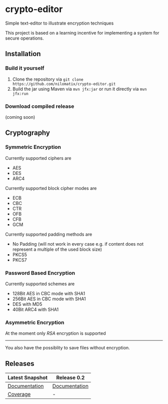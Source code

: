 # crypto-editor
Simple text-editor to illustrate encryption techniques

This project is based on a learning incentive for implementing a system for secure operations.

## Installation

### Build it yourself
1. Clone the repository via ```git clone https://github.com/nilomatix/crypto-editor.git```
2. Build the jar using Maven via ```mvn jfx:jar``` or run it directly via ```mvn jfx:run```

### Download compiled release
(coming soon)

## Cryptography

### Symmetric Encryption

Currently supported ciphers are
* AES
* DES
* ARC4

Currently supported block cipher modes are
* ECB
* CBC
* CTR
* OFB
* CFB
* GCM

Currently supported padding methods are
* No Padding (will not work in every case e.g. if content does not represent a multiple of the used block size)
* PKCS5
* PKCS7

### Password Based Encryption

Currently supported schemes are
* 128Bit AES in CBC mode with SHA1
* 256Bit AES in CBC mode with SHA1
* DES with MD5
* 40Bit ARC4 with SHA1

### Asymmetric Encryption

At the moment only *RSA* encryption is supported

---

You also have the possiblity to save files without encryption.
## Releases

| Latest Snapshot | Release 0.2 | 
| ---             | ---         |
|[Documentation](http://nilsmehlhorn.github.io/crypto-editor/snapshot/doc/doxygen)|[Documentation](http://nilsmehlhorn.github.io/crypto-editor/doc/release/0.2)|
|[Coverage](http://nilsmehlhorn.github.io/crypto-editor/snapshot/coverage/)| - |
